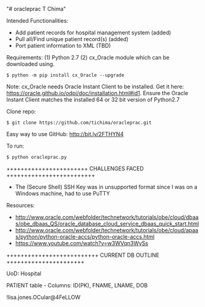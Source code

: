 "# oracleprac T Chima"

Intended Functionalities:
- Add patient records for hospital management system (added)
- Pull all/Find unique patient record(s) (added)
- Port patient information to XML (TBD)

Requirements: (1) Python 2.7 (2) cx_Oracle module which can be downloaded using.	
	
	$ python -m pip install cx_Oracle --upgrade
 
  Note: cx_Oracle needs Oracle Instant Client to be installed. Get it here: https://oracle.github.io/odpi/doc/installation.html#id1.
        Ensure the Oracle Instant Client matches the installed 64 or 32 bit version of Python2.7

Clone repo:	
		
	$ git clone https://github.com/tichima/oracleprac.git
				
Easy way to use GitHub: http://bit.ly/2FTHYN4

To run:
		
	$ python oracleprac.py
	
+++++++++++++++++++++++ CHALLENGES FACED +++++++++++++++++++++++++

- The (Secure Shell) SSH Key was in unsupported format since I was on a Windows machine, had to use PuTTY

		
Resources:

- http://www.oracle.com/webfolder/technetwork/tutorials/obe/cloud/dbaas/obe_dbaas_QS/oracle_database_cloud_service_dbaas_quick_start.html
- http://www.oracle.com/webfolder/technetwork/tutorials/obe/cloud/apaas/python/python-oracle-accs/python-oracle-accs.html
- https://www.youtube.com/watch?v=w3WVqn3WySs
	
++++++++++++++++++++++++++ CURRENT DB OUTLINE ++++++++++++++++++++++

UoD: Hospital

PATIENT table - Columns: ID(PK), FNAME, LNAME, DOB








!lisa.jones.OCular@4FeLLOW	
